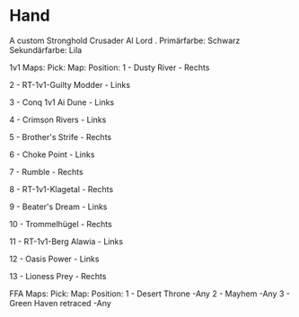 # Hand
A custom Stronghold Crusader AI Lord .
Primärfarbe: 	Schwarz
Sekundärfarbe:	Lila

1v1 Maps:
Pick:		  Map:			           	Position:
1	-	Dusty River		              -	Rechts	

2	-	RT-1v1-Guilty Modder	      -	Links

3	-	Conq 1v1 Ai Dune           	-	Links

4	-	Crimson Rivers 		          -	Links

5	-	Brother's Strife 	          -	Rechts

6	-	Choke Point 	             	-	Links

7	-	Rumble		                	-	Rechts

8	-	RT-1v1-Klagetal		          -	Rechts

9	-	Beater's Dream 		          -	Links

10	-	Trommelhügel		          -	Rechts

11	-	RT-1v1-Berg Alawia      	-	Links

12	-	Oasis Power		            -	Links

13	-	Lioness Prey		          -	Rechts


FFA Maps:
Pick:		Map:				            Position:
1	-	Desert Throne			          -Any
2	-	Mayhem			               	-Any
3	-	Green Haven retraced	    	-Any	
